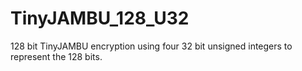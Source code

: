 # TinyJAMBU_128_U32
 128 bit TinyJAMBU encryption using four 32 bit unsigned integers to represent the 128 bits.
